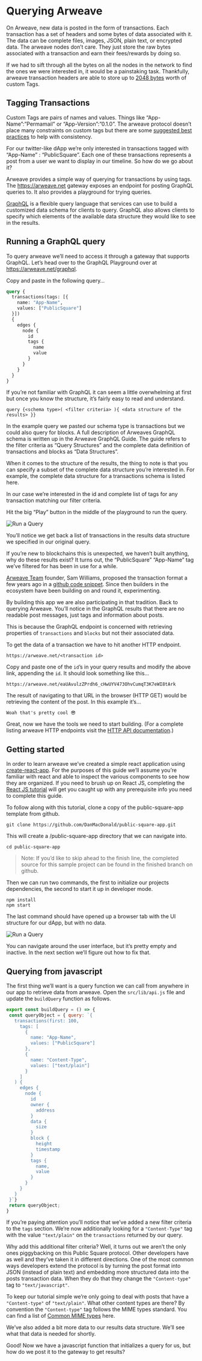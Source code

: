 # Querying Arweave
On Arweave, new data is posted in the form of transactions. Each transaction has a set of headers and some bytes of data associated with it.  The data can be complete files, images, JSON, plain text, or encrypted data. The arweave nodes don’t care. They just store the raw bytes associated with a transaction and earn their fees/rewards by doing so.

If we had to sift through all the bytes on all the nodes in the network to find the ones we were interested in, it would be a painstaking task. Thankfully, arweave transaction headers are able to store up to [2048 bytes](https://docs.arweave.org/developers/server/http-api#transaction-format) worth of custom Tags.
## Tagging Transactions
Custom Tags are pairs of names and values. Things like “App-Name”:”Permamail” or “App-Version”:”0.1.0”. The arweave protocol doesn’t place many constraints on custom tags but there are some [suggested best practices](https://github.com/ArweaveTeam/arweave-standards/tree/master/best-practices) to help with consistency.

For our twitter-like dApp we’re only interested in transactions tagged with “App-Name” : “PublicSquare”. Each one of these transactions represents a post from a user we want to display in our timeline. So how do we go about it?

Arweave provides a simple way of querying for transactions by using tags. The https://arweave.net gateway exposes an endpoint for posting GraphQL queries to.  It also provides a playground for trying queries. 

[GraphQL](https://graphql.org/) is a flexible query language that services can use to build a customized data schema for clients to query. GraphQL also allows clients to specify which elements of the available data structure they would like to see in the results.
## Running a GraphQL query
To query arweave we’ll need to access it through a gateway that supports GraphQL. Let’s head over to the GraphQL Playground over at https://arweave.net/graphql. 

Copy and paste in the following query…
```GraphQL
query {
  transactions(tags: [{
    name: "App-Name",
    values: ["PublicSquare"]
  }]) 
  {
    edges {
      node {
        id
        tags {
          name
          value
        }
      }
    }
  }
}
```
If you’re not familiar with GraphQL it can seem a little overwhelming at first but once you know the structure, it’s fairly easy to read and understand.

```query {<schema type>( <filter criteria> ){ <data structure of the results> }}```

In the example query we pasted our schema type is transactions but we could also query for blocks. A full description of Arweaves GraphQL schema is written up in the Arweave GraphQL Guide. The guide refers to the filter criteria as “Query Structures” and the complete data definition of transactions and blocks as “Data Structures”. 

When it comes to the structure of the results, the thing to note is that you can specify a subset of the complete data structure  you’re interested in. For example, the complete data structure for a transactions schema is listed here.

In our case we’re interested in the id and complete list of tags for any transaction matching our filter criteria.

Hit the big “Play” button in the middle of the playground to run the query.

![Run a Query](images/image01.png)

You’ll notice we get back a list of transactions in the results data structure  we specified in our original query. 

If you’re new to blockchains this is unexpected, we haven’t built anything, why do these results exist? 
It turns out, the “PublicSquare” “App-Name”  tag we’ve filtered for has been in use for a while. 

[Arweave Team](https://twitter.com/arweaveteam) founder, Sam Williams, proposed the transaction format a few years ago in a [github code snippet](https://gist.github.com/samcamwilliams/811537f0a52b39057af1def9e61756b2). Since then builders in the ecosystem have been building on and round it, experimenting. 

By building this app we are also participating in that tradition.
Back to querying Arweave. You’ll notice in the GraphQL results that there are no readable post messages, just tags and information about posts.

This is because the GraphQL endpoint is concerned with retrieving properties of `transactions` and `blocks` but not their associated data. 

To get the data of a transaction we have to hit another HTTP endpoint.

```https://arweave.net/<transaction id>```

Copy and paste one of the `id`’s in your query results and modify the above link, appending the `id`. It should look something like this…

```https://arweave.net/eaUAvulzZPrdh6_cHwUYV473OhvCumqT3K7eWI8tArk```


The result of navigating to that URL in the browser (HTTP GET) would be retrieving the content of the post. In this example it’s…
```
Woah that's pretty cool 😎
```


Great, now we have the tools we need to start building. (For a complete listing arweave HTTP endpoints visit the [HTTP API documentation](https://docs.arweave.org/developers/server/http-api).)
## Getting started
In order to learn arweave we’ve created a simple react application using [create-react-app](https://create-react-app.dev/). For the purposes of this guide we’ll assume you’re familiar with react and able to inspect the various components to see how they are organized. If you need to brush up on React JS, completing the [React JS tutorial](https://reactjs.org/tutorial/tutorial.html) will get you caught up with any prerequisite info you need to complete this guide.

To follow along with this tutorial, clone a copy of the public-square-app template from github.
```
git clone https://github.com/DanMacDonald/public-square-app.git
```

This will create a /public-square-app directory that we can navigate into.
```
cd public-square-app
```


>Note: If you’d like to skip ahead to the finish line, the completed source for this sample project can be found in the finished branch on github.


Then we can run two commands, the first to initialize our projects dependencies, the second to start it up in developer mode.
```
npm install
npm start
```

The last command should have opened up a browser tab with the UI structure for our dApp, but with no data.

![Run a Query](images/image02.png)

You can navigate around the user interface, but it’s pretty empty and inactive. In the next section we’ll figure out how to fix that.
## Querying from javascript
The first thing we’ll want is a query function we can call from anywhere in our app to retrieve data from arweave. Open the `src/lib/api.js` file and update the `buildQuery` function as follows.
```js
export const buildQuery = () => {
 const queryObject = { query: `{
   transactions(first: 100,
     tags: [
       {
         name: "App-Name",
         values: ["PublicSquare"]
       },
       {
         name: "Content-Type",
         values: ["text/plain"]
       }
     ]
   ) {
     edges {
       node {
         id
         owner {
           address
         }
         data {
           size
         }
         block {
           height
           timestamp
         }
         tags {
           name,
           value
         }
       }
     }
   }
 }`}
 return queryObject;
}
```

If you’re paying attention you’ll notice that we’ve added a new filter criteria to the `tags` section. We’re now additionally looking for a  `"Content-Type"` tag with the value `"text/plain"` on the `transactions` returned by our query.

Why add this additional filter criteria? Well, it turns out we aren’t the only ones piggybacking on this Public Square protocol. Other developers have as well and they’ve taken it in different directions. One of the most common ways developers extend the protocol is by turning the post format into JSON (instead of plain text) and embedding more structured data into the posts transaction data.  When they do that they change the `"Content-type"` tag to `"text/javascript"`. 

To keep our tutorial simple we’re only going to deal with posts that have a `"Content-type"`  of `"text/plain"`. What other content types are there? By convention the `"Content-type"` tag follows the MIME types standard. You can find a list of [Common MIME types](https://developer.mozilla.org/en-US/docs/Web/HTTP/Basics_of_HTTP/MIME_types/Common_types) here.

We’ve also added a bit more data to our results data structure. We’ll see what that data is needed for shortly.

Good! Now we have a javascript function that initializes a query for us, but how do we post it to the gateway to get results?
